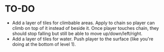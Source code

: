 # TO-DO
* Add a layer of tiles for climbable areas. Apply to chain so player can climb on top of it instead of beside it. Once player touches chain, they should stop falling but still be able to move up/down/left/right.
* Add a layer of tiles for water. Push player to the surface (like you're doing at the bottom of level 1).